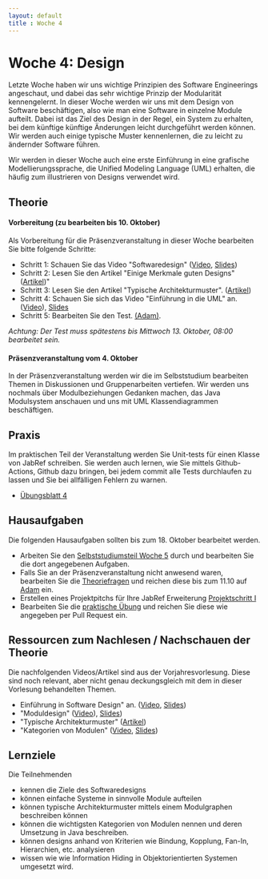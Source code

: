 ```yaml
---
layout: default
title : Woche 4
---
```


# Woche 4: Design

Letzte Woche haben wir uns wichtige Prinzipien des Software Engineerings angeschaut, und dabei das sehr wichtige Prinzip 
der Modularität kennengelernt. In dieser Woche werden wir uns mit dem Design von Software beschäftigen, also wie man eine Software in einzelne Module aufteilt. Dabei ist das Ziel des Design in der Regel, ein System zu erhalten, bei dem künftige
künftige Änderungen leicht durchgeführt werden können. Wir werden auch einige typische Muster kennenlernen, die zu leicht zu ändernder Software führen.

Wir werden in dieser Woche auch eine erste Einführung in eine grafische Modellierungssprache, die Unified Modeling Language (UML) erhalten, die häufig zum illustrieren von Designs verwendet wird.


## Theorie

#### Vorbereitung (zu bearbeiten bis 10. Oktober)


Als Vorbereitung für die Präsenzveranstaltung in dieser Woche bearbeiten Sie bitte folgende Schritte:

* Schritt 1: Schauen Sie das Video "Softwaredesign" ([Video](https://tube.switch.ch/videos/9b67c31a), [Slides](./slides/software-engineering-principles.html))
* Schritt 2: Lesen Sie den Artikel  "Einige Merkmale guten Designs"  ([Artikel](./articles/module-structure.html))"
* Schritt 3: Lesen Sie den Artikel "Typische Architekturmuster". ([Artikel](./articles/module-architectural-patterns.html))
* Schritt 4: Schauen Sie sich das Video "Einführung in die UML" an. ([Video](https://tube.switch.ch/videos/63479caf)), [Slides](./slides/module-design.html)
* Schritt 5: Bearbeiten Sie den Test. [(Adam)](https://adam.unibas.ch/goto_adam_tst_1263978.html).

*Achtung: Der Test muss spätestens bis Mittwoch 13. Oktober, 08:00 bearbeitet sein.*

####  Präsenzveranstaltung vom 4. Oktober

In der Präsenzveranstaltung werden wir die im Selbststudium bearbeiten Themen in Diskussionen und Gruppenarbeiten vertiefen. 
Wir werden uns nochmals über Modulbeziehungen Gedanken machen, das Java Modulsystem anschauen und uns mit UML Klassendiagrammen beschäftigen.


## Praxis

 Im praktischen Teil der Veranstaltung werden Sie Unit-tests für einen Klasse von JabRef schreiben. Sie werden auch lernen, 
 wie Sie mittels Github-Actions, Github dazu bringen, bei jedem commit alle Tests durchlaufen zu lassen und Sie bei allfälligen 
 Fehlern zu warnen. 

* [Übungsblatt 4](../exercises/unit-tests-und-ci) 


## Hausaufgaben

Die folgenden Hausaufgaben sollten bis zum 18. Oktober bearbeitet werden. 

* Arbeiten Sie den [Selbststudiumsteil Woche 5](../week5/index) durch und bearbeiten Sie die dort angegebenen Aufgaben. 
* Falls Sie an der Präsenzveranstaltung nicht anwesend waren, bearbeiten Sie die [Theoriefragen](theory-exercises) und reichen diese bis zum 11.10 auf [Adam](https://adam.unibas.ch/goto_adam_exc_1629562.html) ein. 
* Erstellen eines Projektpitchs für Ihre JabRef Erweiterung [Projektschritt I](../project/pitch)
* Bearbeiten Sie die [praktische Übung](../exercises/unit-tests-und-ci) und reichen Sie diese wie angegeben per Pull Request ein. 

## Ressourcen zum Nachlesen / Nachschauen der Theorie

Die nachfolgenden Videos/Artikel sind aus der Vorjahresvorlesung. Diese sind noch relevant, aber nicht genau deckungsgleich mit 
dem in dieser Vorlesung behandelten Themen. 

* Einführung in Software Design" an. ([Video](https://tube.switch.ch/videos/f184e7aa), [Slides](./slides/design-objectives.html))
* "Moduldesign" ([Video](https://tube.switch.ch/videos/63479caf)), [Slides](./slides/module-design.html))
* "Typische Architekturmuster" ([Artikel](./articles/module-architectural-patterns.html))
* "Kategorien von Modulen" ([Video](https://tube.switch.ch/videos/7d6cdc90), [Slides](./slides/module-categories.html))


## Lernziele 

Die Teilnehmenden 

* kennen die Ziele des Softwaredesigns
* können einfache Systeme in sinnvolle Module aufteilen 
* können typische Architekturmuster mittels einem Modulgraphen beschreiben können
* können die wichtigsten Kategorien von Modulen nennen und deren Umsetzung in Java beschreiben.
* können designs anhand von Kriterien wie Bindung, Kopplung, Fan-In, Hierarchien, etc. analysieren
* wissen wie wie Information Hiding in Objektorientierten Systemen umgesetzt wird. 

